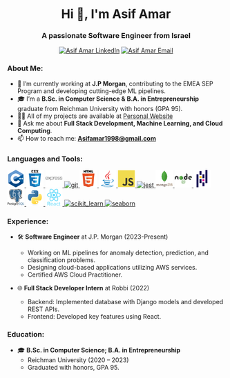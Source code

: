 <h1 align="center">Hi 👋, I'm Asif Amar</h1>
<h3 align="center">A passionate Software Engineer from Israel</h3>

<p align="center">
  <a href="https://www.linkedin.com/in/asif-amar-580ba8177/" target="_blank"><img src="https://raw.githubusercontent.com/rahuldkjain/github-profile-readme-generator/master/src/images/icons/Social/linked-in-alt.svg" alt="Asif Amar LinkedIn" height="30" width="40" /></a>
 <a href="mailto:Asifamar1998@gmail.com" target="_blank"><img src="https://raw.githubusercontent.com/USERNAME/REPOSITORY/BRANCH/path/to/email-icon.svg" alt="Asif Amar Email" height="30" width="40" /></a>
  <!-- Add your personal website link here -->
</p>

<h3 align="left">About Me:</h3>

- 🔭 I’m currently working at **J.P Morgan**, contributing to the EMEA SEP Program and developing cutting-edge ML pipelines.
- 🎓 I’m a **B.Sc. in Computer Science & B.A. in Entrepreneurship** graduate from Reichman University with honors (GPA 95).
- 👨‍💻 All of my projects are available at [Personal Website](#) [<!-- Add your personal website URL here -->](https://asifwebsite.github.io/portfolio/)
- 💬 Ask me about **Full Stack Development, Machine Learning, and Cloud Computing**.
- 📫 How to reach me: **Asifamar1998@gmail.com**

<h3 align="left">Languages and Tools:</h3>
<p align="left"> <a href="https://www.w3schools.com/cpp/" target="_blank" rel="noreferrer"> <img src="https://raw.githubusercontent.com/devicons/devicon/master/icons/cplusplus/cplusplus-original.svg" alt="cplusplus" width="40" height="40"/> </a> <a href="https://www.w3schools.com/css/" target="_blank" rel="noreferrer"> <img src="https://raw.githubusercontent.com/devicons/devicon/master/icons/css3/css3-original-wordmark.svg" alt="css3" width="40" height="40"/> </a> <a href="https://expressjs.com" target="_blank" rel="noreferrer"> <img src="https://raw.githubusercontent.com/devicons/devicon/master/icons/express/express-original-wordmark.svg" alt="express" width="40" height="40"/> </a> <a href="https://git-scm.com/" target="_blank" rel="noreferrer"> <img src="https://www.vectorlogo.zone/logos/git-scm/git-scm-icon.svg" alt="git" width="40" height="40"/> </a> <a href="https://www.w3.org/html/" target="_blank" rel="noreferrer"> <img src="https://raw.githubusercontent.com/devicons/devicon/master/icons/html5/html5-original-wordmark.svg" alt="html5" width="40" height="40"/> </a> <a href="https://www.java.com" target="_blank" rel="noreferrer"> <img src="https://raw.githubusercontent.com/devicons/devicon/master/icons/java/java-original.svg" alt="java" width="40" height="40"/> </a> <a href="https://developer.mozilla.org/en-US/docs/Web/JavaScript" target="_blank" rel="noreferrer"> <img src="https://raw.githubusercontent.com/devicons/devicon/master/icons/javascript/javascript-original.svg" alt="javascript" width="40" height="40"/> </a> <a href="https://jestjs.io" target="_blank" rel="noreferrer"> <img src="https://www.vectorlogo.zone/logos/jestjsio/jestjsio-icon.svg" alt="jest" width="40" height="40"/> </a> <a href="https://www.mongodb.com/" target="_blank" rel="noreferrer"> <img src="https://raw.githubusercontent.com/devicons/devicon/master/icons/mongodb/mongodb-original-wordmark.svg" alt="mongodb" width="40" height="40"/> </a> <a href="https://nodejs.org" target="_blank" rel="noreferrer"> <img src="https://raw.githubusercontent.com/devicons/devicon/master/icons/nodejs/nodejs-original-wordmark.svg" alt="nodejs" width="40" height="40"/> </a> <a href="https://pandas.pydata.org/" target="_blank" rel="noreferrer"> <img src="https://raw.githubusercontent.com/devicons/devicon/2ae2a900d2f041da66e950e4d48052658d850630/icons/pandas/pandas-original.svg" alt="pandas" width="40" height="40"/> </a> <a href="https://www.postgresql.org" target="_blank" rel="noreferrer"> <img src="https://raw.githubusercontent.com/devicons/devicon/master/icons/postgresql/postgresql-original-wordmark.svg" alt="postgresql" width="40" height="40"/> </a> <a href="https://www.python.org" target="_blank" rel="noreferrer"> <img src="https://raw.githubusercontent.com/devicons/devicon/master/icons/python/python-original.svg" alt="python" width="40" height="40"/> </a> <a href="https://reactjs.org/" target="_blank" rel="noreferrer"> <img src="https://raw.githubusercontent.com/devicons/devicon/master/icons/react/react-original-wordmark.svg" alt="react" width="40" height="40"/> </a> <a href="https://scikit-learn.org/" target="_blank" rel="noreferrer"> <img src="https://upload.wikimedia.org/wikipedia/commons/0/05/Scikit_learn_logo_small.svg" alt="scikit_learn" width="40" height="40"/> </a> <a href="https://seaborn.pydata.org/" target="_blank" rel="noreferrer"> <img src="https://seaborn.pydata.org/_images/logo-mark-lightbg.svg" alt="seaborn" width="40" height="40"/> </a> </p>

<h3 align="left">Experience:</h3>
<p align="left">
  
- 🛠️ **Software Engineer** at J.P. Morgan (2023-Present)
  - Working on ML pipelines for anomaly detection, prediction, and classification problems.
  - Designing cloud-based applications utilizing AWS services.
  - Certified AWS Cloud Practitioner.

- 🌐 **Full Stack Developer Intern** at Robbi (2022)
  - Backend: Implemented database with Django models and developed REST APIs.
  - Frontend: Developed key features using React.
</p>

<h3 align="left">Education:</h3>
<p align="left">
  
- 🎓 **B.Sc. in Computer Science; B.A. in Entrepreneurship**
  - Reichman University (2020 – 2023)
  - Graduated with honors, GPA 95.
</p>
